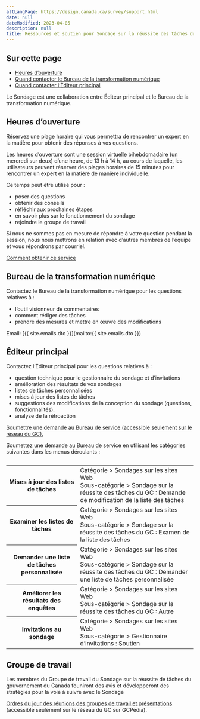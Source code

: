 ```yaml
---
altLangPage: https://design.canada.ca/survey/support.html
date: null
dateModified: 2023-04-05
description: null
title: Ressources et soutien pour Sondage sur la réussite des tâches du GC
---
```


## Sur cette page

* [Heures d’ouverture](#heures-douverture)
* [Quand contacter le Bureau de la transformation numérique](#bureau-de-la-transformation-numérique)
* [Quand contacter l’Éditeur principal](#éditeur-principal)

Le Sondage est une collaboration entre Éditeur principal et le Bureau de la transformation numérique.

## Heures d’ouverture

Réservez une plage horaire qui vous permettra de rencontrer un expert en la matière pour obtenir des réponses à vos questions.

Les heures d’ouverture sont une session virtuelle bihebdomadaire (un mercredi sur deux) d’une heure, de 13 h à 14 h, au cours de laquelle, les utilisateurs peuvent réserver des plages horaires de 15 minutes pour rencontrer un expert en la matière de manière individuelle.

Ce temps peut être utilisé pour&nbsp;:

* poser des questions
* obtenir des conseils
* réfléchir aux prochaines étapes
* en savoir plus sur le fonctionnement du sondage
* rejoindre le groupe de travail

Si nous ne sommes pas en mesure de répondre à votre question pendant la session, nous nous mettrons en relation avec d’autres membres de l’équipe et vous répondrons par courriel.

[Comment obtenir ce service](https://www.gcpedia.gc.ca/wiki/Sondage_sur_la_r%C3%A9ussite_de_t%C3%A2ches_du_Gouvernement_du_Canada#Soutien)

## Bureau de la transformation numérique

Contactez le Bureau de la transformation numérique pour les questions relatives à&nbsp;:

* l’outil visionneur de commentaires
* comment rédiger des tâches
* prendre des mesures et mettre en œuvre des modifications

Email: [{{ site.emails.dto }}](mailto:{{ site.emails.dto }})

## Éditeur principal

Contactez l’Éditeur principal pour les questions relatives à&nbsp;:

* question technique pour le gestionnaire du sondage et d’invitations
* amélioration des résultats de vos sondages
* listes de tâches personnalisées
* mises à jour des listes de tâches
* suggestions des modifications de la conception du sondage (questions, fonctionnalités).
* analyse de la rétroaction

[Soumettre une demande au Bureau de service (accessible seulement sur le réseau du GC).](http://requestform.portal.gc.ca/billets.html)

Soumettez une demande au Bureau de service en utilisant les catégories suivantes dans les menus déroulants&nbsp;:

<table class="table table-striped">
	<caption></caption>
	<tbody>
		<tr>
			<th>Mises à jour des listes de tâches </th>
			<td>Catégorie > Sondages sur les sites Web<br>Sous-catégorie > Sondage sur la réussite des tâches du GC&nbsp;: Demande de modification de la liste des tâches</td>
		</tr>
		<tr>
			<th>Examiner les listes de tâches</th>
			<td>Catégorie > Sondages sur les sites Web<br>Sous-catégorie > Sondage sur la réussite des tâches du GC&nbsp;: Examen de la liste des tâches</td>
		</tr>
		<tr>
			<th>Demander une liste de tâches personnalisée </th>
			<td>Catégorie > Sondages sur les sites Web<br>Sous-catégorie > Sondage sur la réussite des tâches du GC&nbsp;: Demander une liste de tâches personnalisée</td>
		</tr>
		<tr>
			<th>Améliorer les résultats des enquêtes</th>
			<td>Catégorie > Sondages sur les sites Web<br>Sous-catégorie > Sondage sur la réussite des tâches du GC&nbsp;: Autre</td>
		</tr>
		<tr>
			<th>Invitations au sondage</th>
			<td>Catégorie > Sondages sur les sites Web<br>Sous-catégorie > Gestionnaire d’invitations&nbsp;: Soutien</td>
		</tr>
	</tbody>
</table>

## Groupe de travail

Les membres du Groupe de travail du Sondage sur la réussite de tâches du gouvernement du Canada founiront des avis et développeront des stratégies pour la voie à suivre avec le Sondage

[Ordres du jour des réunions des groupes de travail et présentations](https://www.gcpedia.gc.ca/wiki/Sondage_sur_la_r%C3%A9ussite_de_t%C3%A2ches_du_gouvernement_du_Canada/Groupe_de_travail) (accessible seulement sur le réseau du GC sur GCPédia).
